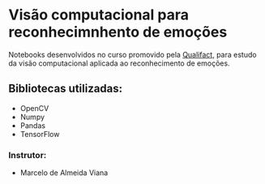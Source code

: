 # Visão computacional para reconhecimnhento de emoções

Notebooks desenvolvidos no curso promovido pela [Qualifact](https://qualifacti.facti.com.br/), para estudo da visão computacional aplicada ao reconhecimento de emoções.  

## Bibliotecas utilizadas:
- OpenCV
- Numpy
- Pandas
- TensorFlow

### Instrutor:
- Marcelo de Almeida Viana
